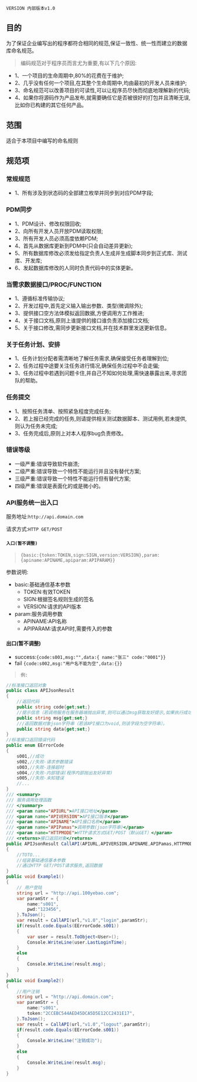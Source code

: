 ﻿`VERSION 内部版本v1.0`

## 目的

为了保证企业编写出的程序都符合相同的规范,保证一致性、统一性而建立的数据库命名规范。
> 编码规范对于程序员而言尤为重要,有以下几个原因:

- 1、一个项目的生命周期中,80%的花费在于维护;
- 2、几乎没有任何一个项目,在其整个生命周期中,均由最初的开发人员来维护;
- 3、命名规范可以改善项目的可读性,可以让程序员尽快而彻底地理解新的代码;
- 4、如果你将源码作为产品发布,就需要确任它是否被很好的打包并且清晰无误,比如你已构建的其它任何产品。

## 范围

适合于本项目中编写的命名规则

## 规范项


### 常规规范

- 1、所有涉及到状态码的全部建立枚举并同步到对应PDM字段;

### PDM同步

- 1、PDM设计、修改权限回收;
- 2、向所有开发人员开放PDM读取权限;
- 3、所有开发人员必须高度依赖PDM;
- 4、首先从数据库更新到PDM中(只会自动差异更新);
- 5、所有数据库修改必须发给指定负责人生成并生成脚本同步到正式库、测试库、开发库;
- 6、发起数据库修改的人同时负责代码中的实体更新。

### 当需求数据接口/PROC/FUNCTION

- 1、遵循标准传输协议;
- 2、开发过程中,首先定义输入输出参数、类型(微调除外);
- 3、提供接口空方法体模拟返回数据,方便调用方工作推进;
- 4、关于接口文档,原则上谁提供的接口谁负责添加接口文档;
- 5、关于接口修改,需同步更新接口文档,并在技术群里发送更新信息。

### 关于任务计划、安排

- 1、任务计划分配者需清晰地了解任务需求,确保接受任务者理解到位;
- 2、任务过程中途要关注任务进行情况,确保任务过程中不会走偏;
- 3、任务过程中若遇到问题卡住,并自己不知如何处理,需快速暴露出来,寻求团队的帮助。

### 任务提交

- 1、按照任务清单、按照紧急程度完成任务;
- 2、若上报已经完成的任务,则请提供相关测试数据脚本、测试用例,若未提供,则认为任务未完成;
- 3、任务完成后,原则上对本人程序bug负责修改。

### 错误等级

- 一级严重:错误导致软件崩溃;
- 二级严重:错误导致一个特性不能运行并且没有替代方案;
- 三级严重:错误导致一个特性不能运行但有替代方案;
- 四级严重:错误是表面化的或是微小的。

### API服务统一出入口

服务地址:`http://api.domain.com`

请求方式:`HTTP GET/POST`

#### `入口(暂不调整)`

> `{basic:{token:TOKEN,sign:SIGN,version:VERSION},param:{apiname:APINAME,apiparam:APIPARAM}}`

参数说明:
- basic:基础通信基本参数
    - TOKEN:有效TOKEN
    - SIGN:根据签名规则生成的签名
    - VERSION:请求的API版本
- param:服务调用参数
    - APINAME:API名称
    - APIPARAM:请求API时,需要传入的参数

#### 出口(暂不调整)

- success:`{code:s001,msg:"",data:{ name:"张三" code:"0001"}}`
- fail `{code:s002,msg:"用户名不能为空",data:{}}`

> `例:`

```csharp
//标准接口返回对象
public class APIJsonResult
{
    //返回代码
    public string code{get;set;}
    //提示信息（若调用服务在服务器端抛出异常,则可以通过msg获取友好提示,如果执行成功则改字段为空字符串）。
    public string msg{get;set;}
    ///返回数据对象json字符串（若该API接口为void,则该字段为空字符串）。
    public string data{get;set;}
}
//标准接口返回错误代码
public enum EErrorCode
{
    s001,//成功
    s002,//失败-请求参数错误
    s003,//失败-连接超时
    s004,//失败-内部错误(程序内部抛出友好异常)
    s005,//失败-未知错误
    //...
}
/// <summary>
/// 服务调用处理函数
/// </summary>
/// <param name="APIURL">API接口地址</param>
/// <param name="APIVERSION">API接口版本</param>
/// <param name="APINAME">API接口名称</param>
/// <param name="APIPamas">调用参数(json字符串)</param>
/// <param name="HTTPMODE">HTTP请求方式GET/POST（默认GET）</param>
/// <returns>接口返回对象</returns>
public APIJsonResult CallAPI(APIURL,APIVERSION,APINAME,APIPamas,HTTPMODE=HTTP.GET)
{
    //TOTO...
    //组装基础通信基本参数
    //通过HTTP GET/POST请求服务,返回数据
}
public void Example1()
{
    // 用户登陆
    string url = "http://api.100yebao.com";
    var paramStr = {
        name:"s001",
        pwd:"123456",
    }.ToJson();
    var result = CallAPI(url,"v1.0","login",paramStr);
    if(result.code.Equals(EErrorCode.s001))
    {
        var user = result.ToObject<User>();
        Console.WriteLine(user.LastLoginTime);
    }
    else
    {
        Console.WriteLine(result.msg);
    }
}
public void Example2()
{
    //用户注销
    string url = "http://api.domain.com";
    var paramStr = {
        name:"s001",
        token:"2CCEBC544AED45DCA5D5E12CC2431E17",
    }.ToJson();
    var result = CallAPI(url,"v1.0","logout",paramStr);
    if(result.code.Equals(EErrorCode.s001))
    {
        Console.WriteLine("注销成功");
    }
    else
    {
        Console.WriteLine(result.msg);
    }
}
```
